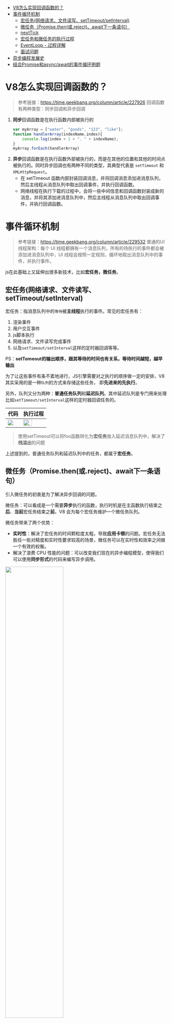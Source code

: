 - [V8怎么实现回调函数的？](#v8怎么实现回调函数的)
- [事件循环机制](#事件循环机制)
  - [宏任务(网络请求、文件读写、setTimeout/setInterval)](#宏任务网络请求文件读写settimeoutsetinterval)
  - [微任务（Promise.then(或.reject)、await下一条语句）](#微任务promisethen或rejectawait下一条语句)
  - [nextTick](#nexttick)
  - [宏任务和微任务的执行过程](#宏任务和微任务的执行过程)
  - [EventLoop - 过程详解](#eventloop---过程详解)
  - [面试问题](#面试问题)
- [异步编程发展史](#异步编程发展史)
- [结合Promise和async/await的事件循环例题](#结合promise和asyncawait的事件循环例题)




# V8怎么实现回调函数的？
> 参考链接：https://time.geekbang.org/column/article/227926
回调函数有两种类型：同步回调和异步回调
1. **同步**回调函数是在执行函数内部被执行的
   ```js
   var myArray = ["water", "goods", "123", "like"];
   function handlerArray(indexName,index){
       console.log(index + 1 + ". " + indexName); 
   }
   myArray.forEach(handlerArray)
   ```
2. **异步**回调函数是在执行函数外部被执行的，而是在其他的位置和其他的时间点被执行的。同时异步回调也有两种不同的类型，其典型代表是 `setTimeout` 和 `XMLHttpRequest`。
   * 在 setTimeout 函数内部封装回调消息，并将回调消息添加进消息队列，然后主线程从消息队列中取出回调事件，并执行回调函数。
   * 网络线程在执行下载的过程中，会将一些中间信息和回调函数封装成新的消息，并将其添加进消息队列中，然后主线程从消息队列中取出回调事件，并执行回调函数。

# 事件循环机制
> 参考链接：https://time.geekbang.org/column/article/229532
普通的UI线程架构：每个 UI 线程都拥有一个消息队列，所有的待执行的事件都会被添加进消息队列中，UI 线程会按照一定规则，循环地取出消息队列中的事件，并执行事件。

js在此基础上又延伸出很多新技术，比如**宏任务，微任务**。

## 宏任务(网络请求、文件读写、setTimeout/setInterval)
宏任务：指消息队列中的`等待`被**主线程**执行的事件。常见的宏任务有：
1. 渲染事件
2. 用户交互事件
3. js脚本执行
4. 网络请求、文件读写完成事件
5. 以及`setTimeout/setInterval`这样的定时器回调等等。

PS：**setTomeout的输出顺序，跟其等待的时间也有关系，等待时间越短，越早输出**

为了让这些事件有条不紊地进行，JS引擎需要对之执行的顺序做一定的安排，V8 其实采用的是一种`队列`的方式来存储这些任务， 即**先进来的先执行**。

另外，队列又分为两种：**普通任务队列**和**延迟队列**。其中延迟队列是专门用来处理比如`setTimeout/setInterval`这样的定时器回调任务的。


|代码|执行过程|
|--|--|
|<img src='./picture/code5.png'/>|<img src='./picture/pic6.png' width=65%/>|

>使用setTimeout可以将foo函数转化为**宏任务**放入延迟消息队列中，解决了**栈溢出**的问题

上述提到的，普通任务队列和延迟队列中的任务，都属于**宏任务**。

## 微任务（Promise.then(或.reject)、await下一条语句）
引入微任务的初衷是为了解决异步回调的问题。

微任务：可以看成是一个需要**异步**执行的函数，执行时机是在主函数执行结束之**后**、**当前**宏任务结束之**前**。V8 会为每个宏任务维护一个微任务队列。

微任务带来了两个优势：
* **实时性**：解决了宏任务的时间颗粒度太粗，导致**应用卡顿**的问题。宏任务无法胜任一些对精度和实时性要求较高的场景，微任务可以在实时性和效率之间做一个有效的权衡。
* 解决了浪费 CPU 性能的问题：可以改变我们现在的异步编程模型，使得我们可以使用**同步形式**的代码来编写异步调用。

<img src='./picture/micro.png' width=60%/>

微任务是基于消息队列、事件循环、UI 主线程还有堆栈而来的，然后基于**微任务**，又可以延伸出`协程、Promise、Generator、await/async` 等现代前端经常使用的一些技术。

常见的**微任务**有
1. `MutationObserver`(提供了监视对 DOM 树所做更改的能力)、`Promise.then(或.reject)` 
2. 以及以 Promise 为基础开发的其他技术(比如`fetch API`), 还包括 V8 的垃圾回收过程。
3. `await`**后面**的语句会`同步`执行（await后面的语句可以看成是一个`Promise`来执行）。当Promise对象的状态变成`resolve`后，才会执行await的下一句语句，并且`await下一句语句会被当成微任务`添加到当前任务队列的末尾异步执行。


PS:
1. `new Promise(******)`，****** 这个位置的代码是 `同步执行`的。`Promise.then(****)`是**微任务**，会放入微任务队列。
2. 等待await后面的操作执行完毕(即返回Promise`成功状态`)，才会执行下一句语句, 并且会被当成**微任务**放在当前微任务队列末尾。如果得到Promise的`reject`值，则报错并结束该函数的执行，await下一条语句不会执行。

## nextTick
`process.nextTick` 属于**微任务**，是在当前执行栈的尾部，会照成IO阻塞

当事件循环准备进入下一个阶段(去取宏任务)之前，会先检`·nextTick queue`中是否有任务，如果有，那么会先清空这个队列。

当所有当`同步任务`执行完毕之后就会执行`nextTick`


## 宏任务和微任务的执行过程
开始 -> 取第一个宏任务队列里的任务执行(可以认为同步任务队列是第一个task queue) -> 取微任务队列全部任务依次执行 -> 取下一个宏任务队列里的任务执行 -> 再次取出微任务队列全部任务执行 -> … 这样循环往复

## EventLoop - 过程详解
总结：
<img src='./picture/EventLoop.png' />

1. 一开始整段脚本作为第一个`宏任务`执行，并将**全局执行上下文**压入调用栈。并在执行上下文中创建一个空的微任务队列。
2. 执行过程中`同步代码`直接压入`调用栈`直接执行，`宏任务`进入宏任务队列(即消息队列)，`微任务`进入微任务队列
3. "调用栈"中的所有同步任务执行完毕，当前宏任务执行完出队，理解检查当前`微任务队列`，如果有则依次执行，直到微任务队列为空
4. 执行队首新的宏任务，回到2，依此循环，直到宏任务和微任务队列都为空。

**PS：**
* 同一次事件循环中，微任务永远在宏任务之前执行。
* 微任务是在当前的任务快要执行结束之前执行的，宏任务是消息队列中的任务，主线程执行完一个宏任务之后，便会接着从消息队列中取出下一个宏任务并执行。  

**具体例子：**
```js
function bar(){
  console.log('bar')
  Promise.resolve().then(
    (str) =>console.log('micro-bar')
  ) 
  setTimeout((str) =>console.log('macro-bar'),0)
}


function foo() {
  console.log('foo')
  Promise.resolve().then(
    (str) =>console.log('micro-foo')
  ) 
  setTimeout((str) =>console.log('macro-foo'),0)
  
  bar()
}
foo()
console.log('global')
Promise.resolve().then(
  (str) =>console.log('micro-global')
) 
setTimeout((str) =>console.log('macro-global'),0)
```

打印结果：
```js
foo
bar
global
micro-foo
micro-bar
micro-global
macro-foo
macro-bar
macro-global
```

<details>
<summary>过程分析</summary>

1. 一开始整段脚本作为第一个`宏任务`执行，并将**全局执行上下文**压入调用栈。
   
   <img src="./picture/EventLoop1.png" width=80%/>
2. 执行 foo 函数的调用，V8 会先创建 foo 函数的执行上下文，并将其压入到栈中。先执行同步代码，打印`foo`。接着执行 `Promise.resolve`，这会触发一个 micro-foo **微**任务，V8 会将该微任务添加进微任务队列。然后执行 `setTimeout` 方法。该方法会触发了一个 macro-foo **宏**任务，V8 会将该宏任务添加进消息队列。
   
   <img src="./picture/EventLoop2.png" width=80%/>
3. foo 函数调用了 bar 函数，那么 V8 需要再创建 bar 函数的执行上下文，并将其压入栈中。也是先执行同步代码，打印`bar`。接着执行 `Promise.resolve`，这会触发一个 micro-bar **微**任务，该微任务会被添加进微任务队列。然后执行 `setTimeout` 方法，这也会触发一个 macro-bar **宏**任务，宏任务同样也会被添加进消息队列
   
   <img src="./picture/EventLoop3.png" width=80%/>
4. bar 函数执行结束并退出，bar 函数的执行上下文也会从栈中弹出，紧接着 foo 函数执行结束并退出，foo 函数的执行上下文也随之从栈中被弹出。紧接着就执行同步代码， `console.log('global')`。
   
   <img src="./picture/EventLoop4.png" width=80%/>
5. 紧接着就要执行**全局环境**中的代码 Promise.resolve 了，这会触发一个 micro-global 微任务，V8 会将该微任务添加进微任务队列。接着又执行 setTimeout 方法，该方法会触发了一个 macro-global 宏任务，V8 会将该宏任务添加进消息队列。
   
    <img src="./picture/EventLoop5.png" width=80%/>
6. 当全局执行上下文环境中的代码执行完毕后，V8 会检查**微任务队列**，如果微任务队列中存在微任务，那么 V8 会依次取出微任务，并按照顺行执行(**先进先出**)。micro-foo、micro-bar、micro-global。
   
   <img src="./picture/EventLoop6.png" width=80%/>
7. 等微任务队列中的所有**微任务**都执行完成之后，当前的宏任务也就执行结束了.接。来主线程会继续重复执行从**消息队列**中取出任务、执行任务的过程。于正常情况下，取出宏任务的顺序是按照**先进先出**的顺序，所有最后打印出来的顺序是：macro-foo、macro-bar、macro-global。

</details>


## 面试问题
1. **执行宏任务时，遇到了微任务会怎么样执行？**
   
   执行宏任务时，遇到微任务，会将该微任务放进微任务队列的末尾，当当前宏任务执行完毕之后，再按顺序执行微任务队列里面的任务。
2. **执行宏任务，遇到了宏任务呢？执行微任务，遇到宏任务呢？**
   
   这两种情况一样，都会将宏任务放进宏任务队列的末尾。

   始终牢记，微任务优先级高于宏任务，每一个宏任务执行完之后，一定会先去检查微任务队列是否有任务，等微任务全部执行完之后，才会继续执行下一个宏任务。
3. **在微任务触发新的微任务，会怎么样？**
   
   当执行微任务时遇到微任务，会将新遇到的微任务放在当前微任务的末尾，等微任务队列清空之后，再执行下一个宏任务。
4. **在微任务中循环地触发新的微任务呢？**
   ```js
   function foo() {
     return Promise.resolve().then(foo)
   }
   foo()
   ```
   当前的宏任务无法退出，导致消息队列中其他的宏任务是无法被执行的，具体体现为页面**卡死**。但**不会造成栈溢出错误**，因为由于 V8 每次执行微任务时，都会退出当前foo函数的调用栈。

# 异步编程发展史
详见[《异步编程(promise、generator、async,await)》](../js/异步编程(promise、generator、async,await))章节
<!-- **回调地狱**是为了实现代码顺序执行而出现的一种操作，它会造成我们的代码可读性非常差，后期不好维护。如下代码，变形成了回调地狱：
```js
doAsync1(function(result1) {
  doAsync2(result1, function(result2) {
    doAsync3(result2, function(result3) {
      console.log(result3);
    });
  });
});
```

## Promise
Promise：将原来的用回调函数的异步编程方法转成用`relsove`和`reject`触发事件， 用`then`和`catch`捕获成功或者失败的状态执行相应代码的异步编程的方法。

```js
// 1. 创造promise实例
const promise = new Promise((resolve, reject) => {
  // ... some code

  if (/* 异步操作成功 */){
    resolve(value);
  } else {
    reject(error);
  }
});

// 2. Promise实例生成以后，可以用then方法分别指定resolved状态和rejected状态的回调函数。
promise.then((val) => {
  // success
}, (error) => {
  // failure
});
```

## 生成器Generators/ yield
Generator函数是将函数**分步骤阻塞**，只有主动调用`next()`才能进行下一步。

* 语法上，首先可以把它理解成，Generator 函数是一个状态机，封装了多个内部状态。
* Generator 函数除了状态机，还是一个遍历器对象生成函数。
* 可暂停函数, yield可暂停，next方法可启动，每次返回的是yield后的表达式结果。
* yield表达式本身没有返回值，或者说总是返回undefined。next方法可以带一个参数，该参数就会被当作上一个yield表达式的返回值。

**例子**
```js
function *foo(x) {
  let y = 2 * (yield (x + 1))
  let z = yield (y / 3)
  return (x + y + z)
}
let it = foo(5)
console.log(it.next())   // => {value: 6, done: false}
console.log(it.next(12)) // => {value: 8, done: false}
console.log(it.next(13)) // => {value: 42, done: true}
```
分析：
1. 首先 Generator 函数调用和普通函数不同，它会返回一个迭代器
2. 当执行第一次 next 时，传参会被忽略，并且函数暂停在 yield (x + 1) 处，所以返回 5 + 1 = 6
3. 当执行第二次 next 时，传入的参数12就会被当作上一个yield表达式的返回值，如果你不传参，yield 永远返回 undefined。此时 let y = 2 * 12，所以第二个 yield 等于 2 * 12 / 3 = 8
4. 当执行第三次 next 时，传入的参数13就会被当作上一个yield表达式的返回值，所以 z = 13, x = 5, y = 24，相加等于 42

实际开发一般会配合`co`库去使用。co是一个为Node.js和浏览器打造的基于生成器的流程控制工具，借助于Promise，你可以使用更加优雅的方式编写非阻塞代码。

我们可以通过 Generator 函数解决回调地狱的问题.
```js
function *fetch() {
    yield ajax(url, () => {})
    yield ajax(url1, () => {})
    yield ajax(url2, () => {})
}
let it = fetch()
let result1 = it.next()
let result2 = it.next()
let result3 = it.next()
```

## async/await：异步编程的“终极”方案
async本质上是generator的语法糖,自带一个状态机，在await的部分`等待`返回， 返回后`自动`执行下一步。`内置了执行器`。

而且相较于Promise,async的优越性就是把每次异步返回的结果从then中拿到最外层的方法中，不需要链式调用，只要用`同步`的写法就可以了。更加直观而且，更适合处理`并发`调用的问题。

>MDN 的定义: async 是一个通过异步执行并隐式`返回 Promise `作为结果的函数。

* async/await是基于Promise实现的，它不能用于普通的回调函数。
* async/await与Promise一样，是非阻塞的。
* async/await使得异步代码看起来像同步代码，这正是它的魔力所在。
* async 表示这是一个async函数，而await只能在这个函数里面使用。
* await 会将后面的语句可以看成是一个`Promise`来执行
* await 表示在这里**等待**await后面的操作执行完毕(等待返回Promise`成功状态`)才会恢复async函数的执行（执行await下一条语句），并得到 resolve 的值，作为 await 表达式的运算结果。如果得到Promise的`reject`值，则报错并结束该函数的执行，await下一条语句不会执行。
  ```js
   const fn =  new Promise((resolve, reject) => {
     // ... some code
     if (/* 异步操作成功 */){
       resolve('成功了');
     } else {
       reject('出错了');
     }
   })

   fn.then(res => {
      console.log(res); // 成功了
   }).catch(err => {
      console.log(err); // 出错了
   });

   // 等同于
   try {
      const val = await fn(); 
      console.log(val); // 成功了
   }catch (err) {
      console.log(err); // 出错了
   }
  ```
* await 后面紧跟着的代码是一个耗时的操作或者是一个异步操作。
* await 后面必须是一个`Promise对象`，如果不是会被转化为一个已完成状态的Promise

## 总结
<img src='./picture/pic7.png' width=60% /> -->


# 结合Promise和async/await的事件循环例题
**例题一：**
```js
console.log(1)
setTimeout(()=>{console.log(2)},1000)
async function fn(){
    console.log(3)
    setTimeout(()=>{console.log(4)},20)
    return Promise.reject() // 可以被try-catch捕获
}
async function run(){
    console.log(5)
    await fn()
    console.log(6)
}
run()
//需要执行150ms左右，虽然第二个setTimeout已经到达时间，但不会执行，
for(let i=0;i<90000000;i++){}
setTimeout(()=>{
    console.log(7)
    new Promise(resolve=>{
        console.log(8)
        resolve()
    }).then(()=>{console.log(9)})
},0)
console.log(10)
```
结果：`1 5 3 10 7 8 9 4 2`


解释：
1. 首先执行同步代码，输出 1，遇见第一个setTimeout，将其回调放入任务队列（宏任务）当中，
2. 继续往下执行运行run(),打印出 5，
3. 并往下执行，遇见 await fn()，将其放入任务队列（微任务）
4. await fn() 当前这一行代码执行时，
5. fn函数会立即执行的,打印出3，
6. 遇见第二个setTimeout，将其回调放入任务队列（宏任务），
7. await fn() 下面的代码需要等待返回Promise`成功状态`才会执行，所以6是不会被打印的。
8. 继续往下执行，遇到for循环同步代码，`需要等150ms,虽然第二个setTimeout已经到达时间，但不会执行`，
9. 遇见第三个setTimeout，将其回调放入任务队列（宏任务），然后打印出10。
值得注意的是，这个定时器 推迟时间0毫秒实际上达不到的。根据HTML5标准，setTimeOut推迟执行的时间，最少是4毫秒。
10. 同步代码执行完毕，此时没有微任务，就去执行宏任务，
11. 上面提到**已经到点**的setTimeout先执行，打印出**7**
12. 然后new Promise的时候会立即把executor函数执行(是**同步**操作)，打印出8
13. 然后在执行resolve时，触发微任务，于是打印出9
14. 当前宏任务执行完毕，再去消息队列里面去下一个**已经到点**的setTimeout宏任务，打印出4
15. 最后执行第一个setTimeout的宏任务，打印出2

ps：`setTomeout的输出顺序，跟其等待的时间也有关系，等待时间越短，越早输出`


**例题二：**

把例题一中的`return Promise.reject()`改成`return Promise.resolve()`，输出结果是什么

结果：`1 5 3 10 6 7 8 9 4 2`

解释：

当Promise对象的状态变成`resolve`后，才会执行await的下一句语句，并且`await下一句语句会被当成微任务`添加到**当前**任务队列的末尾异步执行。

其他顺序不变

**例题3：**
```js
new Promise(resolve => {
    resolve(1);
    
    Promise.resolve().then(() => {
    	// t2
    	console.log(2)
    });
    console.log(4)
}).then(t => {
	// t1
	console.log(t)
});
console.log(3);
```
结果：`4->3->2->1`

解释：
1. script 任务先运行。首先遇到 Promise 实例，构造函数首先执行，所以首先输出了 4。此时 microtask 的任务有 t2 和 t1，且顺序为t2 -> t1
2. script 任务继续运行，输出 3。至此，第一个宏任务执行完成。
3. 执行所有的微任务，先后取出 t2 和 t1，分别输出 2 和 1
4. 代码执行完毕

*为什么 t2 会先执行呢？*理由如下：

Promise.resolve 方法允许调用时不带参数，直接返回一个resolved 状态的 Promise 对象。立即 resolved 的 Promise 对象，是在本轮“事件循环”（event loop）的结束时，而不是在下一轮“事件循环”的开始时

**例题4：**
```js
async function async1(){
    console.log('async1 start');
    await async2()  // async2是同步 await 之后的任务也是微任务（async1 end）
    console.log('async1 end') 
}
async function async2(){
    console.log('async2')
}
console.log('script start')
setTimeout(function(){
    console.log('setTimeout0')
},0)
setTimeout(function(){
    console.log('setTimeout3')
},0)
setImmediate(()=>console.log('setImmediate'))
process.nextTick(()=>console.log('nextTick')) // 当所有当同步任务执行完毕之后就会执行nextTick
async1()
new Promise(function(resolve){
    console.log('promise1')
    resolve()
    console.log('promise2') // 这个虽然放在了resolve（）之后，但也是同步任务，会被立即执行
}).then(function(){
    console.log('promise3')
})
console.log('script end')
```
结果：
```
script start
async1 start
async2
promise1
promise2
script end
nextTick
async1 end
promise3
setTimeout0
setTimeout3
setImmediate
```


